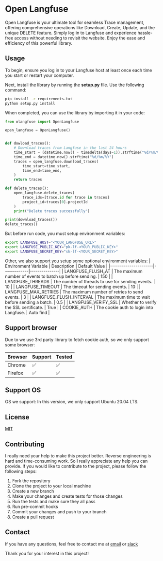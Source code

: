 # Open Langfuse
Open Langfuse is your ultimate tool for seamless Trace management, offering comprehensive operations like Download, Create, Update, and the unique DELETE feature. Simply log in to Langfuse and experience hassle-free access without needing to revisit the website. Enjoy the ease and efficiency of this powerful library.

## Usage
To begin, ensure you log in to your Langfuse host at least once each time you start or restart your computer.

Next, install the library by running the <b>setup.py</b> file. Use the following command:
```bash
pip install -r requirements.txt
python setup.py install
```

When completed, you can use the library by importing it in your code:
```python
from olangfuse import OpenLangfuse

open_langfuse = OpenLangfuse()


def dowload_traces():
    # Download traces from Langfuse in the last 24 hours
    time_start = (datetime.now() - timedelta(days=1)).strftime("%d/%m/%Y")
    time_end = datetime.now().strftime("%d/%m/%Y")
    traces = open_langfuse.download_traces(
        time_start=time_start,
        time_end=time_end,
    )
    return traces

def delete_traces():
    open_langfuse.delete_traces(
        trace_ids=[trace.id for trace in traces]
        project_id=traces[0].projectId
    )
    print("Delete traces successfully")

print(download_traces())
delete_traces()
```

But before run code, you must setup environment variables:
```bash
export LANGFUSE_HOST="<YOUR_LANGFUSE_URL>"
export LANGFUSE_PUBLIC_KEY="pk-lf-<YOUR_PUBLIC_KEY>"
export LANGFUSE_SECRET_KEY="sk-lf-<YOUR_SECRET_KEY>"
```

Other, we also support you setup some optional environment variables:
| Environment Variable | Description | Default Value |
|----------------------|-------------|---------------|
| LANGFUSE_FLUSH_AT | The maximum number of events to batch up before sending. | 150 |
| LANGFUSE_THREADS | The number of threads to use for sending events. | 10 |
| LANGFUSE_TIMEOUT | The timeout for sending events. | 10 |
| LANGFUSE_MAX_RETRIES | The maximum number of retries to send events. | 3 |
| LANGFUSE_FLUSH_INTERVAL | The maximum time to wait before sending a batch. | 0.5 |
| LANGFUSE_VERIFY_SSL | Whether to verify the SSL certificate. | True |
| COOKIE_AUTH | The cookie auth to login into Langfuse. | Auto find |

## Support browser

Due to we use 3rd party library to fetch cookie auth, so we only support some browser:

| Browser | Support | Tested |
|---------|---------|--------|
| Chrome | ✅ | ✅ |
| Firefox | ✅ | ✅ |

## Support OS
OS we support: In this version, we only support Ubuntu 20.04 LTS.

## License
[MIT](https://choosealicense.com/licenses/mit/)


## Contributing

I really need your help to make this project better. Reverse engineering is hard and time-consuming work. So I really appreciate any help you can provide.
If you would like to contribute to the project, please follow the following steps:
1. Fork the repository
2. Clone the project to your local machine
3. Create a new branch
4. Make your changes and create tests for those changes
5. Run the tests and make sure they all pass
6. Run pre-commit hooks
7. Commit your changes and push to your branch
8. Create a pull request

## Contact
If you have any questions, feel free to contact me at [email](mailto:hung.trinh@paradox.ai) or [slack](https://aiolivia.slack.com/team/U062J5DQ76U)

Thank you for your interest in this project!
